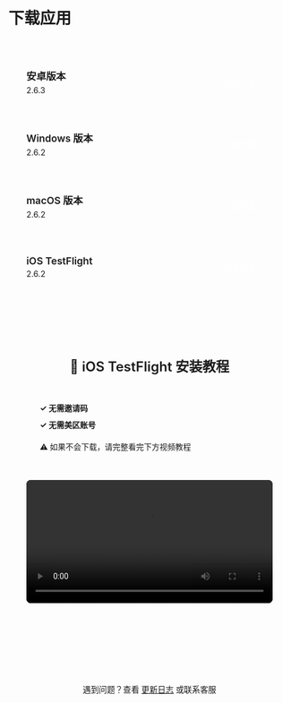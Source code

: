 # 下载应用



<style>
.download-list {
  max-width: 700px;
  margin: 3rem auto;
}

.download-item {
  display: flex;
  justify-content: space-between;
  align-items: center;
  padding: 1.5rem 2rem;
  margin-bottom: 1rem;
  background: var(--vp-c-bg-soft);
  border: 1px solid var(--vp-c-divider);
  border-radius: 8px;
  transition: all 0.3s ease;
}

.download-item:hover {
  border-color: var(--vp-c-brand-1);
  box-shadow: 0 2px 12px rgba(0, 0, 0, 0.08);
}

.download-info {
  flex: 1;
}

.platform-name {
  font-size: 1.1rem;
  font-weight: 600;
  color: var(--vp-c-text-1);
  margin-bottom: 0.3rem;
}

.version {
  font-size: 0.9rem;
  color: var(--vp-c-text-2);
}

.download-btn {
  display: inline-block;
  padding: 0.6rem 1.8rem;
  background: var(--vp-c-brand-1);
  color: white !important;
  text-decoration: none;
  border-radius: 6px;
  font-weight: 500;
  transition: all 0.3s ease;
  white-space: nowrap;
  cursor: pointer;
  border: none;
}

.download-btn:hover {
  background: var(--vp-c-brand-2);
  transform: translateX(2px);
}

.ios-item {
  background: linear-gradient(135deg, var(--vp-c-bg-soft) 0%, var(--vp-c-bg-alt) 100%);
}

.ios-note {
  font-size: 0.85rem;
  color: var(--vp-c-text-2);
  margin-top: 0.3rem;
}

/* iOS 教程区域 */
.ios-tutorial {
  max-width: 700px;
  margin: 3rem auto;
  padding: 2rem;
  background: var(--vp-c-bg-soft);
  border: 1px solid var(--vp-c-divider);
  border-radius: 12px;
}

.ios-tutorial-title {
  font-size: 1.5rem;
  font-weight: 600;
  color: var(--vp-c-text-1);
  margin-bottom: 1.5rem;
  text-align: center;
}

.ios-notice {
  background: var(--vp-c-brand-soft);
  border-left: 4px solid var(--vp-c-brand-1);
  padding: 1rem 1.5rem;
  margin-bottom: 1.5rem;
  border-radius: 6px;
}

.ios-notice p {
  margin: 0.5rem 0;
  color: var(--vp-c-text-1);
  line-height: 1.6;
}

.ios-notice strong {
  color: var(--vp-c-brand-1);
}

.ios-video {
  margin-top: 1.5rem;
}

.ios-video video {
  width: 100%;
  border-radius: 8px;
  background: #000;
}

@media (max-width: 768px) {
  .ios-tutorial {
    padding: 1.5rem;
    margin: 2rem auto;
  }
}
</style>

<div class="download-list">

  <div class="download-item">
    <div class="download-info">
      <div class="platform-name">安卓版本</div>
      <div class="version">2.6.3</div>
    </div>
    <a href="https://oss.autooj.cn/apps/2.6.3-app-arm64-v8a-release.apk" 
       class="download-btn" 
       target="_blank">立即下载</a>
  </div>

  <div class="download-item">
    <div class="download-info">
      <div class="platform-name">Windows 版本</div>
      <div class="version">2.6.2</div>
    </div>
    <a href="https://ghfast.top/https://github.com/pwxiao/togother-docs/releases/download/v2.6.2/togother_windows_x64_2.6.2.exe" 
       class="download-btn" 
       target="_blank">立即下载</a>
  </div>

  <div class="download-item">
    <div class="download-info">
      <div class="platform-name">macOS 版本</div>
      <div class="version">2.6.2</div>
    </div>
    <a href="https://ghfast.top/https://github.com/pwxiao/togother-docs/releases/download/v2.6.2/togother_macos_2.6.2.dmg" 
       class="download-btn" 
       target="_blank">立即下载</a>
  </div>

  <div class="download-item ios-item">
    <div class="download-info">
      <div class="platform-name">iOS TestFlight</div>
      <div class="version">2.6.2</div>
    </div>
    <a href="https://testflight.apple.com/join/xk6vZNpD" 
       class="download-btn" 
       target="_blank">立即下载</a>
  </div>

</div>

<!-- iOS 安装教程 -->
<div class="ios-tutorial">
  <h2 class="ios-tutorial-title">📱 iOS TestFlight 安装教程</h2>
  
  <div class="ios-notice">
    <p><strong>✓ 无需邀请码</strong></p>
    <p><strong>✓ 无需美区账号</strong></p>
    <p style="margin-top: 1rem; font-weight: 500;">⚠️ 如果不会下载，请完整看完下方视频教程</p>
  </div>
  
  <div class="ios-video">
    <video width="100%" controls controlsList="nodownload">
      <source src="/assets/video/ios.mp4" type="video/mp4">
      您的浏览器不支持视频播放。
    </video>
  </div>
</div>

<div style="text-align: center; margin-top: 4rem; padding: 2rem 0; border-top: 1px solid var(--vp-c-divider);">
  <p style="color: var(--vp-c-text-2); font-size: 0.9rem;">
    遇到问题？查看 <a href="/changelog.html" style="color: var(--vp-c-brand-1);">更新日志</a> 或联系客服
  </p>
</div>

<!-- ## iOS版本 (App Store) {#ios版本-app-store}

国区暂不可用，请使用美区账号

[App Store下载](https://apps.apple.com/us/app/一起看-异地同步观影神器/id6742242273) -->



